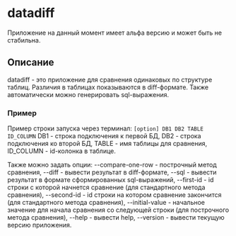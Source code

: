 # datadiff

Приложение на данный момент имеет альфа версию и может быть не стабильна.

## Описание

datadiff - это приложение для сравнения одинаковых по структуре таблиц. Различия в таблицах показываются в diff-формате. Также автоматически можно генерировать sql-выражения.

### Пример

Пример строки запуска через терминал:
`[option] DB1 DB2 TABLE ID_COLUMN`
DB1 - строка подключения к первой БД,
DB2 - строка подключения ко второй БД,
TABLE - имя таблицы для сравнения,
ID_COLUMN - id-колонка в таблице.

Также можно задать опции:
--compare-one-row - построчный метод сравнения,
--diff - вывести результат в diff-формате,
--sql - вывести результат в формате сформированных sql-выражений,
--first-id - id строки с которой начнется сравнение (для стандартного метода сравнения),
--second-id - id строки на котором сравнение закончится (для стандартного метода сравнения),
--initial-value - начальное значение для начала сравнения со следующей строки (для построчного метода сравнения),
--help - вывести help,
--version - вывести текущую версию приложения.

